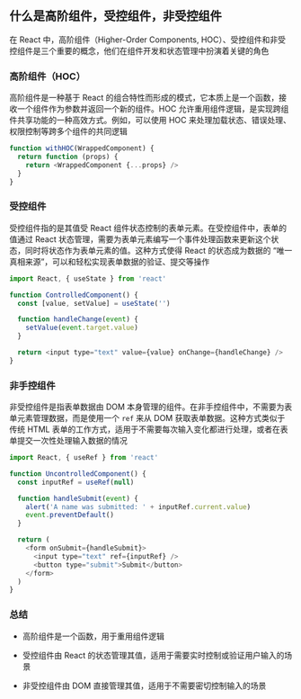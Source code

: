 ## 什么是高阶组件，受控组件，非受控组件

在 React 中，高阶组件（Higher-Order Components, HOC）、受控组件和非受控组件是三个重要的概念，他们在组件开发和状态管理中扮演着关键的角色

### 高阶组件（HOC）

高阶组件是一种基于 React 的组合特性而形成的模式，它本质上是一个函数，接收一个组件作为参数并返回一个新的组件。HOC 允许重用组件逻辑，是实现跨组件共享功能的一种高效方式。例如，可以使用 HOC 来处理加载状态、错误处理、权限控制等跨多个组件的共同逻辑

```js
function withHOC(WrappedComponent) {
  return function (props) {
    return <WrappedComponent {...props} />
  }
}
```

### 受控组件

受控组件指的是其值受 React 组件状态控制的表单元素。在受控组件中，表单的值通过 React 状态管理，需要为表单元素编写一个事件处理函数来更新这个状态，同时将状态作为表单元素的值。这种方式使得 React 的状态成为数据的 “唯一真相来源”，可以和轻松实现表单数据的验证、提交等操作

```js
import React, { useState } from 'react'

function ControlledComponent() {
  const [value, setValue] = useState('')

  function handleChange(event) {
    setValue(event.target.value)
  }

  return <input type="text" value={value} onChange={handleChange} />
}
```

### 非手控组件

非受控组件是指表单数据由 DOM 本身管理的组件。在非手控组件中，不需要为表单元素管理数据，而是使用一个 `ref` 来从 DOM 获取表单数据。这种方式类似于传统 HTML 表单的工作方式，适用于不需要每次输入变化都进行处理，或者在表单提交一次性处理输入数据的情况

```js
import React, { useRef } from 'react'

function UncontrolledComponent() {
  const inputRef = useRef(null)

  function handleSubmit(event) {
    alert('A name was submitted: ' + inputRef.current.value)
    event.preventDefault()
  }

  return (
    <form onSubmit={handleSubmit}>
      <input type="text" ref={inputRef} />
      <button type="submit">Submit</button>
    </form>
  )
}
```

### 总结

- 高阶组件是一个函数，用于重用组件逻辑

- 受控组件由 React 的状态管理其值，适用于需要实时控制或验证用户输入的场景

- 非受控组件由 DOM 直接管理其值，适用于不需要密切控制输入的场景
